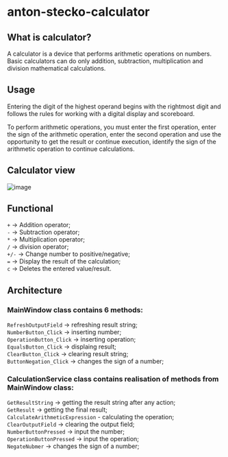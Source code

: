 # anton-stecko-calculator

## What is calculator?
A calculator is a device that performs arithmetic operations on numbers. Basic calculators can do only addition, subtraction, multiplication and division mathematical calculations.

## Usage
Entering the digit of the highest operand begins with the rightmost digit and follows the rules for working with a digital display and scoreboard.

To perform arithmetic operations, you must enter the first operation, enter the sign of the arithmetic operation, enter the second operation and use the opportunity to get the result or continue execution, identify the sign of the arithmetic operation to continue calculations.

## Calculator view
![image](https://user-images.githubusercontent.com/87601057/202111021-8f0bb5b0-85db-46bb-b6af-278d72a48461.png)

## Functional
`+` -> Addition operator;<br/>
`-` -> Subtraction operator;<br/>
`*` -> Multiplication operator;<br/>
`/` -> division operator;<br/>
`+/-` -> Change number to positive/negative;<br/>
`=` -> Display the result of the calculation;<br/>
`c` -> Deletes the entered value/result.<br/>

## Architecture
### MainWindow class contains 6 methods:<br/>
`RefreshOutputField` -> refreshing result string;<br/>
`NumberButton_Click` -> inserting number;<br/>
`OperationButton_Click` -> inserting operation;<br/>
`EqualsButton_Click` -> displaing result;<br/>
`ClearButton_Click` -> clearing result string;<br/>
`ButtonNegation_Click` -> changes the sign of a number;<br/>

### CalculationService class contains realisation of methods from MainWindow class:<br/>
`GetResultString` -> getting the result string after any action;<br/>
`GetResult` -> getting the final result;<br/>
`CalculateArithmeticExpression` - calculating the operation;<br/>
`ClearOutputField` -> clearing the output field;<br/>
`NumberButtonPressed` -> input the number;<br/>
`OperationButtonPressed` -> input the operation;<br/>
`NegateNubmer` -> changes the sign of a number;
